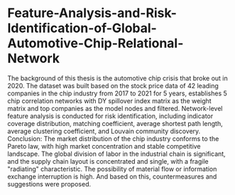 # Feature-Analysis-and-Risk-Identification-of-Global-Automotive-Chip-Relational-Network

The background of this thesis is the automotive chip crisis that broke out in 2020. The dataset was built based on the stock price data of 42 leading companies in the chip industry from 2017 to 2021 for 5 years, establishes 5 chip correlation networks with DY spillover index matrix as the weight matrix and top companies as the model nodes and filtered. Network-level feature analysis is conducted for risk identification, including indicator coverage distribution, matching coefficient, average shortest path length, average clustering coefficient, and Louvain community discovery. Conclusion: The market distribution of the chip industry conforms to the Pareto law, with high market concentration and stable competitive landscape. The global division of labor in the industrial chain is significant, and the supply chain layout is concentrated and single, with a fragile "radiating" characteristic. The possibility of material flow or information exchange interruption is high. And based on this, countermeasures and suggestions were proposed.

